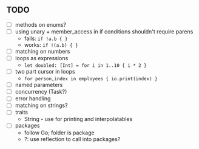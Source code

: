 ## TODO

- [ ] methods on enums?
- [ ] using unary + member_access in if conditions shouldn't require parens
  - fails: `if !a.b { }`
  - works: `if !(a.b) { }`
- [ ] matching on numbers
- [ ] loops as expressions
  - `let doubled: [Int] = for i in 1..10 { i * 2 }`
- [ ] two part cursor in loops
  - `for person,index in employees { io.print(index) }`
- [ ] named parameters
- [ ] concurrency (Task?)
- [ ] error handling
- [ ] matching on strings?
- [ ] traits
  - String - use for printing and interpolatables
- [ ] packages
  - follow Go; folder is package
  - ?: use reflection to call into packages?
